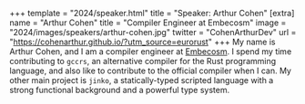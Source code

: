 +++
template = "2024/speaker.html"
title = "Speaker: Arthur Cohen"
[extra]
  name = "Arthur Cohen"
  title = "Compiler Engineer at Embecosm"
  image = "2024/images/speakers/arthur-cohen.jpg"
  twitter = "CohenArthurDev"
  url = "https://cohenarthur.github.io/?utm_source=eurorust"
+++
My name is Arthur Cohen, and I am a compiler engineer at [Embecosm](https://www.embecosm.com/?utm_source=eurorust). I spend my time contributing to `gccrs`, an alternative compiler for the Rust programming language, and also like to contribute to the official compiler when I can. My other main project is `jinko`, a statically-typed scripted language with a strong functional background and a powerful type system.
